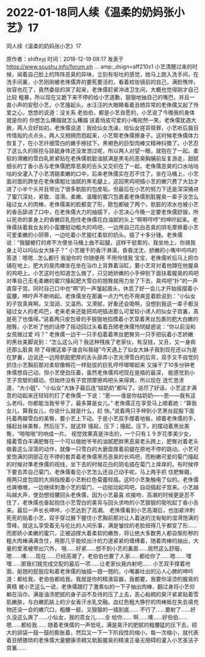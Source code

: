 # 2022-01-18同人续《温柔的奶妈张小艺》17



同人续《温柔的奶妈张小艺》17



原作者：shiftxyj   时间：2018-12-19 08:17   发表于 https://www.soushu.info/forum.ph ... amp;_dsign=aff210c1 小艺清醒过来的时候，闻着自己脸上的阵阵恶臭的异味，立刻有呕吐的感觉，她马上跑入洗手间，在洗手间裏，小艺刚刚被老侏儒弄的要死要活的，看着梳妆镜前的自己，满脸憔悴，妆容也花了，竟然委屈的哭了起来，老侏儒赶紧沖进卫生间，大概也觉得刚才自己比较 粗暴，所以现在又跪下来不停的给小艺道歉，狠狠地抽自己的嘴巴，并且一直小声的安慰小艺，小艺擡起头，水汪汪的大眼睛看着丑陋异常的老侏儒又起了怜爱之心，悠悠的说道：没关系 老伯伯，都是小艺自愿的，小艺说了今晚我的身体就是你的 你想怎么糟蹋就怎么糟蹋 说着俏皮可爱的小嘴宛然一笑，老侏儒犹遇大赦，两人合好如初。老侏儒说道：我给仙女洗澡，给仙女搓背赎罪，小艺听后眉目传情般的点点头，两人又相拥而抱起来，小艺帮老侏儒擦身子。这时候老侏儒体力恢复了，在小艺纤细雪白的嫩手擦拭下，黑褐色的巨型肉棒又精神抖擞了。小艺忍了这么久的抠挖与舔舐身体还没发泄过呢，所以两人对望一眼，就抱在了一起。柔软的滑嫩的雪白乳房紧贴在老侏儒骯脏油腻满是黑毛的恶臭胸脯前反复游走，甜腻细长的丁香小舌与老侏儒肥厚恶臭的舌头又交织在了一起，老侏儒恶臭的口水咕咕咕的全灌入了小艺清甜柔嫩的口中，后来老侏儒实在忍不住了，坐在马桶上，小艺面对面的跨坐在老侏儒粗壮油腻的黑毛腿上，这回黑鸡吧插小艺的嫩穴费了大劲才进了小半个头并且带出了很多骯脏的包皮垢，但最后在小艺的努力下还是深深捅进了蜜穴深处，紧致、湿滑。柔嫩、温暖的蜜穴包裹着老侏儒骯脏腥臭一辈子没怎么碰过女人的肉棒，老侏儒美的脸都变了形，脓包都破了两个，骯脏的浓水也被小艺的香舌舔进了口中，在老侏儒大力的抽插下，小艺决心今晚一定要老侏儒舒服，所以死命的拿身上的香嫩巨乳抱住老侏儒花白油腻的头上“啊啊哼哼”的呻咛起来。老侏儒扶着我女友的小蛮腰挺动粗大的鸡吧，一边用自己花白恶臭的阴毛摩擦着小艺可爱柔嫩的小阴蒂，一边吃着小艺猩红柔软的奶头。插了十多分锺。老侏儒说：“我腿被打的疼不方便坐马桶上曲不起腿，这样干挺累的，我坐地上，你骑我身上可以吗仙女大妹子？”
小艺被干的香汗淋漓，昏昏沈沈，娇嫩的小嘴中呜呜的答道：嗯嗯...怎么都行 我是你的 你随便用 不用怜惜我 宝宝，老侏儒听后马上把巾铺在地上，肥大的臭肉瘫坐在坐在浴巾上背靠着浴缸，要小艺背对着他蹲在他腥臭的鸡吧上。小艺这时也知道怎么做了，只见她娇嫩的小手伸到下面扶着腥臭的鸡吧对準自己无毛柔嫩的蜜穴擡起肥大雪白的翘臀就用力坐了下去，臭鸡吧“扑”的一声直穿子宫。同时自己口中也“啊”的一声皱起眉头，休息了好一会儿才开始摇摆着小蛮腰，呻咛声不断响起。老侏儒坐在那裏一点力气也不用爽歪着脸说到：“小仙女的子宫真爽啊，又湿润、又温热、又滑腻，好象还会吸啊，没想到我这一辈子都没碰过女人的老鸡巴，老来老来还能把鸡吧插进那么可爱较小诱人的仙女子宫裏，真是死了也值得。”说着两只皮包骨的手狠狠地掐摸着小艺穿着黑丝包裹的肥大白嫩的翘臀。小艺听了他的话停了摇动回过头看着丑陋老侏儒怜悯疑惑说：“你以前没和女孩做过爱 吗？”
老侏儒一边干一只手掐着着黑丝肥臀另一只手把玩着小艺娇嫩的黑丝美脚说到：“怎么这么问？我这种残疾了老家伙，有没钱，又丑，又一身病还那么脏臭 除了母猪这辈子谁会叫我碰”今天遇上了仙女大妹子我到现在还以为是在梦裏，边说还一边用骯脏肥厚的舌头舔弄小艺光滑雪白的后背，双手又不自觉的抓住小艺胸前那对柔软像棉花一样挺拔的巨乳哼哼唧唧起来
又操干了10多分钟老侏儒想自己动，但小艺使劲压着，虽然老侏儒鸡吧现在是插的最深， 能感觉到小艺子宫壁的蠕动，但始终没有子宫颈摩擦鸡吧头来得爽，所以现在 连忙恳求道，“大小姐”、“小仙女”大妹子最后连“姑奶奶”都叫了。说尽了好话，小艺这才满意的动起来还轻轻的打了老侏儒一下说：“恩——谁是你姑奶奶——恩——我有这么老吗，你都能当我爷爷了，最多算是女儿。”
老侏儒正在享受马上顺着她：“算我女儿，算我女儿，你说什么就是什么，赶 快。”说着两只手伸到小艺黑丝屁股下面托着两瓣雪白的美臀，要小艺上下动。于是小艺双手撑着地板，顺着老侏儒的手，擡起丝袜美臀，然后压下。就这样 擡起，压下；擡起，压下。的摆动着黑丝美臀，“啪啪啪”的响成一片。
视觉效果真是沖击的，一个只有１９岁花季美少女，擡着雪白丰满肥臀在一个可以做她爷爷的油腻肥胖黑恶臭老头跨上，肥臀对着老头做着这么淫蕩的动作，就像一只雪白的大磨盘撑着前腿在原地不停的跳动。小艺可爱饱满的阴部正在不停的套弄着老侏儒黑亮恶臭的长鸡吧，而粉嫩可爱的菊门擡起的时候对準老侏儒的视线，坐下去的时候花白的阴毛插在菊门上痒痒的。有时候停下要去弄自己菊门。老侏儒看见小艺怎么还自己动手呢，马上两手抓 住肥臀瓣，用两只皮包固的大拇指按着小艺粉红色菊蕾轻插。这时小艺象触电了似的。老侏儒也爽嗷嗷，一边继续刺激小艺的菊门，一边挺动起鸡吧，自动插起子宫来。小艺越叫越大声，使劲想扭腰回头老侏儒，因为小艺最喜 欢接吻，高潮的时候更是忍不住了，老侏儒也奋起抱住小艺雪白的美背与回头求吻的小艺狠狠的吸吮起丁香小舌来。最后一声长长呻呤，小艺达到了高潮。
老侏儒看到小艺高潮后，也加紧沖刺死死的贴着小艺，双手穿过腋下握住小艺胸前那对让人着迷的沈甸甸的湿滑饱满的雪峰，就这么享受着无与伦比的人间乐事，满是皱纹的老脸扭得几乎都变了形……而那娇小柔嫩的蜜穴，正被迫撑大着柔软的嫩唇，将让绝大多数男人都自惭形秽的粗大肉棒满满含住，用那几乎能绞出汁的力道紧紧的缠缚着，随着肉棒的抽出，大量的爱液被带出穴外，
哦……好紧……想不到小艺的裏面……居然这么舒服，嗯……噢……现在……已经高潮了，老伯伯也要了人家……都给你了……嗯……
嘿嘿……那我们就完成交配的最后一项……让老家伙我内射吧……
小艺双手撑着地面，挺翘的屁股应和着老侏儒的抽插一翘一翘的，小嘴裏吐出的沁人心脾的呻吟道：都给我，老伯伯都给我，我就是你的精液容器，我都要，我要你滚烫的腥臭的黄精
被小艺这么一说，老侏儒跟打了激素似的一下子抽出肉棒，翻过身将小艺仰躺在浴巾，满是油渍肥腻的身子迫不及待的压了上去，恶心粘稠的臭汗紧紧贴着雪肌嫩肤，与白嫩肌肤上的少女香汗水乳交融。血红色粗大狰狞的肉棒抵在失去填充物还没一会的嫩穴口，粗腰一挺，又狠狠的一插到底……
不行了……要射了……好久没这么爽了……小仙女，我的乖女儿……全 给你……
啊……噢……好伯伯……嗯……都给我……
随着老侏儒的一声低吼，满是臭汗的肥腻的粗腰猛的压下去，硕大的卵袋一鼓一鼓的膨胀着，然后又一下一下阶段性的缩小，每一次缩小，就代表着丑陋猥琐的老侏儒大量健康浓稠又骯脏腥臭的精液正毫无阻碍的灌入小艺圣洁子宫裏……


